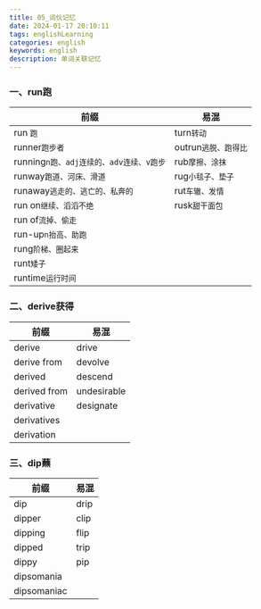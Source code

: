 ```yaml
---
title: 05_词伙记忆
date: 2024-01-17 20:10:11
tags: englishLearning
categories: english
keywords: english
description: 单词关联记忆
---
```


### 一、run跑

| 前缀                                    | 易混                 |
| --------------------------------------- | -------------------- |
| run `跑`                                | turn`转动`           |
| runner`跑步者`                          | outrun`逃脱、跑得比` |
| running`n跑、adj连续的、adv连续、v跑步` | rub`摩擦、涂抹`      |
| runway`跑道、河床、滑道`                | rug`小毯子、垫子`    |
| runaway`逃走的、逃亡的、私奔的`         | rut`车辙、发情`      |
| run on`继续、滔滔不绝`                  | rusk`甜干面包`       |
| run of`流掉、偷走`                      |                      |
| run-up`n抬高、助跑`                     |                      |
| rung`阶梯、圈起来`                      |                      |
| runt`矮子`                              |                      |
| runtime`运行时间`                       |                      |

### 二、derive获得

| 前缀         | 易混        |
| ------------ | ----------- |
| derive       | drive       |
| derive from  | devolve     |
| derived      | descend     |
| derived from | undesirable |
| derivative   | designate   |
| derivatives  |             |
| derivation   |             |

### 三、dip蘸

| 前缀        | 易混 |
| ----------- | ---- |
| dip         | drip |
| dipper      | clip |
| dipping     | flip |
| dipped      | trip |
| dippy       | pip  |
| dipsomania  |      |
| dipsomaniac |      |

























